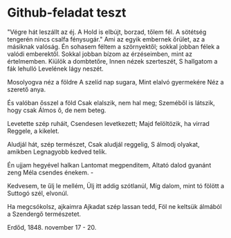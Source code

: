 # Github-feladat teszt
"Végre hát leszállt az éj.
A Hold is elbújt, borzad, tőlem fél.
A sötétség tengerén nincs csalfa fénysugár."
Ami az egyik embernek őrület, az a másiknak valóság.
Én sohasem féltem a szörnyektől; sokkal jobban félek a valódi emberektől.
Sokkal jobban bízom az érzéseimben, mint az értelmemben.
Kiülök a dombtetőre,
Innen nézek szerteszét,
S hallgatom a fák lehulló
Levelének lágy neszét.
 
Mosolyogva néz a földre
A szelíd nap sugara,
Mint elalvó gyermekére
Néz a szerető anya.
 
És valóban ősszel a föld
Csak elalszik, nem hal meg;
Szeméből is látszik, hogy csak
Álmos ő, de nem beteg.
 
Levetette szép ruháit,
Csendesen levetkezett;
Majd felöltözik, ha virrad
Reggele, a kikelet.
 
Aludjál hát, szép természet,
Csak aludjál reggelig,
S álmodj olyakat, amikben
Legnagyobb kedved telik.
 
Én ujjam hegyével halkan
Lantomat megpenditem,
Altató dalod gyanánt zeng
Méla csendes énekem. -
 
Kedvesem, te űlj le mellém,
Ülj itt addig szótlanúl,
Míg dalom, mint tó fölött a
Suttogó szél, elvonúl.
 
Ha megcsókolsz, ajkaimra
Ajkadat szép lassan tedd,
Föl ne keltsük álmából a
Szendergő természetet.
 
Erdőd, 1848. november 17 - 20.
